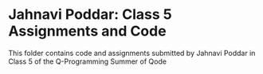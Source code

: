 # Jahnavi Poddar: Class 5 Assignments and Code
This folder contains code and assignments submitted by Jahnavi Poddar in Class 5 of the Q-Programming Summer of Qode